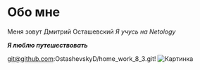# Обо мне

Меня зовут Дмитрий Осташевский
_Я учусь на Netology_

***Я люблю путешествовать***

git@github.com:OstashevskyD/home_work_8_3.git!
![Картинка](git@github.com:OstashevskyD/home_work_8_3.git!)